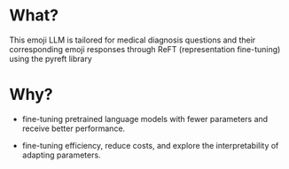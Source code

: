# What?

This emoji LLM is tailored for medical diagnosis questions and their corresponding emoji responses through ReFT (representation fine-tuning) using the pyreft library

# Why?

- fine-tuning pretrained language models with fewer parameters and receive better performance. 

- fine-tuning efficiency, reduce costs, and explore the interpretability of adapting parameters. 